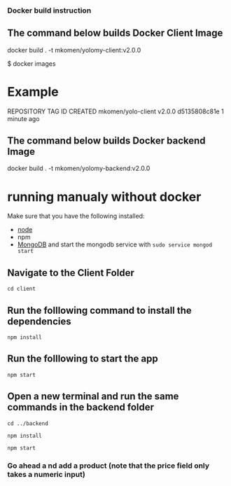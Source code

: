 ### Docker build instruction

## The command below builds Docker Client Image
docker build . -t mkomen/yolomy-client:v2.0.0

$ docker images

# Example
REPOSITORY                      TAG        ID              CREATED
mkomen/yolo-client              v2.0.0     d5135808c81e    1 minute ago


## The command below builds Docker backend Image
docker build . -t mkomen/yolomy-backend:v2.0.0

# running manualy without docker
Make sure that you have the following installed:
- [node](https://www.digitalocean.com/community/tutorials/how-to-install-node-js-on-ubuntu-18-04) 
- npm 
- [MongoDB](https://docs.mongodb.com/manual/tutorial/install-mongodb-on-ubuntu/) and start the mongodb service with `sudo service mongod start`

## Navigate to the Client Folder 
 `cd client`

## Run the folllowing command to install the dependencies 
 `npm install`

## Run the folllowing to start the app
 `npm start`

## Open a new terminal and run the same commands in the backend folder
 `cd ../backend`

 `npm install`

 `npm start`

 ### Go ahead a nd add a product (note that the price field only takes a numeric input)